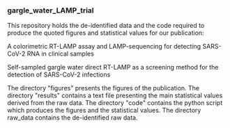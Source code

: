 ### gargle_water_LAMP_trial

This repository holds the de-identified data and the code required to produce the quoted figures and statistical values for our publication:

A colorimetric RT-LAMP assay and LAMP-sequencing for detecting SARS-CoV-2 RNA in clinical samples

Self-sampled gargle water direct RT-LAMP as a screening method for the detection of SARS-CoV-2 infections

The directory "figures" presents the figures of the publication. The directory "results" contains a text file presenting the main statistical values derived from the raw data. The directory "code" contains the python script which produces the figures and the statistical values. The directory raw_data contains the de-identified raw data. 

